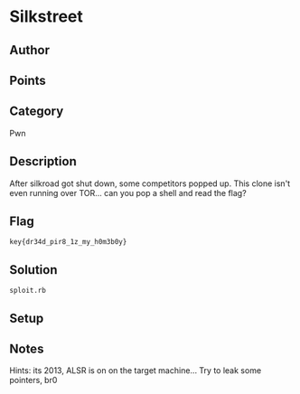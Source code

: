 # Silkstreet
## Author

## Points

## Category
Pwn
## Description
After silkroad got shut down, some competitors popped up.
This clone isn't even running over TOR... can you pop a shell and read the flag?
## Flag
`key{dr34d_pir8_1z_my_h0m3b0y}`
## Solution
`sploit.rb`
## Setup

## Notes
Hints:
its 2013, ALSR is on on the target machine...
Try to leak some pointers, br0
